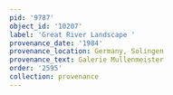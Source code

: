 ```yaml
---
pid: '9787'
object_id: '10207'
label: 'Great River Landscape '
provenance_date: '1984'
provenance_location: Germany, Solingen
provenance_text: Galerie Mullenmeister
order: '2595'
collection: provenance
---
```

